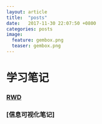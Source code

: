 ```yaml
---
layout: article
title:  "posts"
date:   2017-11-30 22:07:50 +0800
categories: posts 
image:
  feature: gembox.png
  teaser: gembox.png
---
```


# 学习笔记
### [RWD](https://jamieyin.github.io/posts/rwd/web%E5%AD%A6%E4%B9%A0%E7%AC%94%E8%AE%B0/)
### [信息可视化笔记]